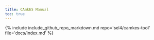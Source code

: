 ```yaml
---
title: CAmkES Manual
toc: true
---
```


{% include include_github_repo_markdown.md repo='sel4/camkes-tool' file='docs/index.md' %}
